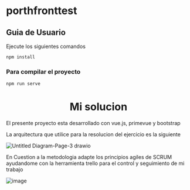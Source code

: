 # porthfronttest

## Guia de Usuario

Ejecute los siguientes comandos
```
npm install
```

### Para compilar el proyecto
```
npm run serve
```

<h1 align="center"> Mi solucion </h1>

El presente proyecto esta desarrollado con vue.js, primevue y bootstrap 

La arquitectura que utilice para la resolucion del ejercicio es la siguiente 

![Untitled Diagram-Page-3 drawio](https://user-images.githubusercontent.com/65741905/152652703-3db1da2e-4869-473a-9fca-ca4311040c48.png)

En Cuestion a la metodologia adapte los principios agiles de SCRUM ayudandome con la herramienta trello para el control y seguimiento de mi trabajo 

![image](https://user-images.githubusercontent.com/65741905/152652805-14fc65e1-fc20-4ea6-96d3-19afd2b4c94c.png)
